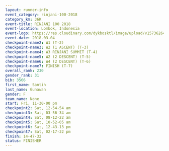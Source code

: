 ```yaml
---
layout: runner-info 
event_category: rinjani-100-2018 
category_km: 36K 
event-title: RINJANI 100 2018 
event-location: Lombok, Indonesia 
event-logo: https://res.cloudinary.com/dykbosktl/image/upload/v1573626435/Logo/Rinjani_eoufbh.png 
event-date: 2018-03-04 
checkpoint-name2: W1 (T-2) 
checkpoint-name3: W2 (1 ASCENT) (T-3) 
checkpoint-name4: W3 RINJANI SUMMIT (T-4) 
checkpoint-name5: W2 (2 DESCENT) (T-5) 
checkpoint-name6: W4 (2 DESCENT) (T-6) 
checkpoint-name7: FINISH (T-7) 
overall_rank: 230
gender_rank: 31
bib: 3566
first_name: Santih
last_name: Gunawan
gender: F
team_name: None
start: Fri, 11-30-00 pm
checkpoint2: Sat, 12-54-54 am
checkpoint3: Sat, 03-56-34 am
checkpoint4: Sat, 08-12-22 am
checkpoint5: Sat, 10-52-05 am
checkpoint6: Sat, 12-43-13 pm
checkpoint7: Sat, 02-17-32 pm
finish: 14-47-32
status: FINISHER
---
```

